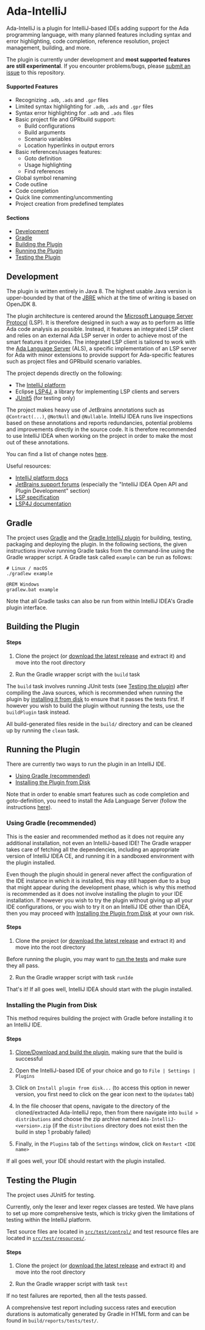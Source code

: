 
# Ada-IntelliJ 

Ada-IntelliJ is a plugin for IntelliJ-based IDEs adding support for the Ada programming language, with many planned features including syntax and error highlighting, code completion, reference resolution, project management, building, and more.

The plugin is currently under development and **most supported features are still experimental**. If you encounter problems/bugs, please [submit an issue](https://github.com/AdaCore/Ada-IntelliJ/issues/new) to this repository.

#### Supported Features

* Recognizing `.adb`, `.ads` and `.gpr` files
* Limited syntax highlighting for `.adb`, `.ads` and `.gpr` files
* Syntax error highlighting for `.adb` and `.ads` files
* Basic project file and GPRbuild support:
	* Build configurations
	* Build arguments
	* Scenario variables
	* Location hyperlinks in output errors
* Basic references/usages features:
	* Goto definition
	* Usage highlighting
	* Find references
* Global symbol renaming
* Code outline
* Code completion
* Quick line commenting/uncommenting
* Project creation from predefined templates

#### Sections

* [Development](#development)
* [Gradle](#gradle)
* [Building the Plugin](#building-the-plugin)
* [Running the Plugin](#running-the-plugin)
* [Testing the Plugin](#testing-the-plugin)

## Development

The plugin is written entirely in Java 8. The highest usable Java version is upper-bounded by that of the [JBRE](https://confluence.jetbrains.com/display/JRE/JetBrains+Runtime) which at the time of writing is based on OpenJDK 8.

The plugin architecture is centered around the [Microsoft Language Server Protocol](https://microsoft.github.io/language-server-protocol/) (LSP). It is therefore designed in such a way as to perform as little Ada code analysis as possible. Instead, it features an integrated LSP client and relies on an external Ada LSP server in order to achieve most of the smart features it provides. The integrated LSP client is tailored to work with the [Ada Language Server](https://github.com/AdaCore/ada_language_server) (ALS), a specific implementation of an LSP server for Ada with minor extensions to provide support for Ada-specific features such as project files and GPRbuild scenario variables.

The project depends directly on the following:
* The [IntelliJ platform](https://www.jetbrains.org/intellij/sdk/docs/)
* Eclipse [LSP4J](https://github.com/eclipse/lsp4j), a library for implementing LSP clients and servers
* [JUnit5](https://junit.org/junit5/) (for testing only)

The project makes heavy use of JetBrains annotations such as `@Contract(...)`, `@NotNull` and `@Nullable`. IntelliJ IDEA runs live inspections based on these annotations and reports redundancies, potential problems and improvements directly in the source code. It is therefore recommended to use IntelliJ IDEA when working on the project in order to make the most out of these annotations.

You can find a list of change notes [here](https://github.com/AdaCore/Ada-IntelliJ/blob/latest_release/CHANGE-NOTES.md).

Useful resources:
* [IntelliJ platform docs](https://www.jetbrains.org/intellij/sdk/docs/)
* [JetBrains support forums](https://intellij-support.jetbrains.com/hc/en-us/community/topics) (especially the "IntelliJ IDEA Open API and Plugin Development" section)
* [LSP specification](https://microsoft.github.io/language-server-protocol/specification)
* [LSP4J documentation](https://github.com/eclipse/lsp4j/tree/master/documentation)

## Gradle

The project uses [Gradle](https://gradle.org/) and the [Gradle IntelliJ plugin](https://plugins.gradle.org/plugin/org.jetbrains.intellij) for building, testing, packaging and deploying the plugin. In the following sections, the given instructions involve running Gradle tasks from the command-line using the Gradle wrapper script. A Gradle task called `example` can be run as follows:

```
# Linux / macOS
./gradlew example
```
```
@REM Windows
gradlew.bat example
```

Note that all Gradle tasks can also be run from within IntelliJ IDEA's Gradle plugin interface.

## Building the Plugin

#### Steps

1. Clone the project (or [download the latest release](https://github.com/AdaCore/Ada-IntelliJ/archive/latest_release.zip) and extract it) and move into the root directory

2. Run the Gradle wrapper script with the `build` task

The `build` task involves running JUnit tests (see [Testing the plugin](#testing-the-plugin)) after compiling the Java sources, which is recommended when running the plugin by [installing it from disk](#installing-the-plugin-from-disk) to ensure that it passes the tests first. If however you wish to build the plugin without running the tests, use the `buildPlugin` task instead.

All build-generated files reside in the `build/` directory and can be cleaned up by running the `clean` task.

## Running the Plugin

There are currently two ways to run the plugin in an IntelliJ IDE.

* [Using Gradle (recommended)](#using-gradle-recommended)
* [Installing the Plugin from Disk](#installing-the-plugin-from-disk)

Note that in order to enable smart features such as code completion and goto-definition, you need to install the Ada Language Server (follow the instructions [here](https://github.com/AdaCore/ada_language_server#install)).

### Using Gradle (recommended)

This is the easier and recommended method as it does not require any additional installation, not even an IntelliJ-based IDE! The Gradle wrapper takes care of fetching all the dependencies, including an appropriate version of IntelliJ IDEA CE, and running it in a sandboxed environment with the plugin installed.

Even though the plugin should in general never affect the configuration of the IDE instance in which it is installed, this may still happen due to a bug that might appear during the development phase, which is why this method is recommended as it does not involve installing the plugin to your IDE installation. If however you wish to try the plugin without giving up all your IDE configurations, or you wish to try it on an IntelliJ IDE other than IDEA, then you may proceed with [Installing the Plugin from Disk](#installing-the-plugin-from-disk) at your own risk.

#### Steps

1. Clone the project (or [download the latest release](https://github.com/AdaCore/Ada-IntelliJ/archive/latest_release.zip) and extract it) and move into the root directory

Before running the plugin, you may want to [run the tests](#testing-the-plugin) and make sure they all pass.

2. Run the Gradle wrapper script with task `runIde`

That's it! If all goes well, IntelliJ IDEA should start with the plugin installed.

### Installing the Plugin from Disk

This method requires building the project with Gradle before installing it to an IntelliJ IDE.

#### Steps

1. [Clone/Download and build the plugin](#building-the-plugin), making sure that the build is successful

2. Open the IntelliJ-based IDE of your choice and go to `File | Settings | Plugins`

3. Click on `Install plugin from disk...` (to access this option in newer version, you first need to click on the gear icon next to the `Updates` tab)

4. In the file chooser that opens, navigate to the directory of the cloned/extracted Ada-IntelliJ repo, then from there navigate into `build > distributions` and choose the zip archive named `Ada-IntelliJ-<version>.zip` (if the `distributions` directory does not exist then the build in step 1 probably failed)

5. Finally, in the `Plugins` tab of the `Settings` window, click on `Restart <IDE name>`

If all goes well, your IDE should restart with the plugin installed.

## Testing the Plugin

The project uses JUnit5 for testing.

Currently, only the lexer and lexer regex classes are tested. We have plans to set up more comprehensive tests, which is tricky given the limitations of testing within the IntelliJ platform.

Test source files are located in [`src/test/control/`](https://github.com/AdaCore/Ada-IntelliJ/tree/master/src/test/control) and test resource files are located in [`src/test/resources/`](https://github.com/AdaCore/Ada-IntelliJ/tree/master/src/test/resources).

#### Steps

1. Clone the project (or [download the latest release](https://github.com/AdaCore/Ada-IntelliJ/archive/latest_release.zip) and extract it) and move into the root directory

2. Run the Gradle wrapper script with task `test`

If no test failures are reported, then all the tests passed.

A comprehensive test report including success rates and execution durations is automatically generated by Gradle in HTML form and can be found in `build/reports/tests/test/`.
